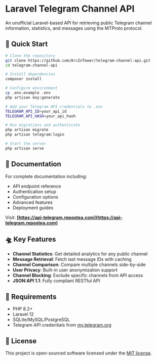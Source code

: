 # Laravel Telegram Channel API

An unofficial Laravel-based API for retrieving public Telegram channel information, statistics, and messages using the MTProto protocol.

## 🚀 Quick Start

```bash
# Clone the repository
git clone https://github.com/ArcInTower/telegram-channel-api.git
cd telegram-channel-api

# Install dependencies
composer install

# Configure environment
cp .env.example .env
php artisan key:generate

# Add your Telegram API credentials to .env
TELEGRAM_API_ID=your_api_id
TELEGRAM_API_HASH=your_api_hash

# Run migrations and authenticate
php artisan migrate
php artisan telegram:login

# Start the server
php artisan serve
```

## 📖 Documentation

For complete documentation including:
- API endpoint reference
- Authentication setup
- Configuration options
- Advanced features
- Deployment guides

Visit: **[https://api-telegram.repostea.com](https://api-telegram.repostea.com)**

## 🛸 Key Features

- **Channel Statistics**: Get detailed analytics for any public channel
- **Message Retrieval**: Fetch last message IDs with caching
- **Channel Comparison**: Compare multiple channels side-by-side
- **User Privacy**: Built-in user anonymization support
- **Channel Blocking**: Exclude specific channels from API access
- **JSON:API 1.1**: Fully compliant RESTful API

## 🔧 Requirements

- PHP 8.2+
- Laravel 12
- SQLite/MySQL/PostgreSQL
- Telegram API credentials from [my.telegram.org](https://my.telegram.org)

## 📝 License

This project is open-sourced software licensed under the [MIT license](LICENSE).